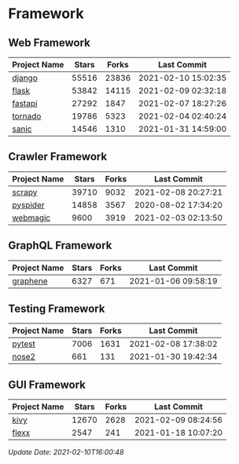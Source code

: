 # Framework

## Web Framework
| Project Name | Stars | Forks | Last Commit |
| ------------ | ----- | ----- | ----------- |
| [django](https://github.com/django/django) | 55516 | 23836 | 2021-02-10 15:02:35 |
| [flask](https://github.com/pallets/flask) | 53842 | 14115 | 2021-02-09 02:32:18 |
| [fastapi](https://github.com/tiangolo/fastapi) | 27292 | 1847 | 2021-02-07 18:27:26 |
| [tornado](https://github.com/tornadoweb/tornado) | 19786 | 5323 | 2021-02-04 02:40:24 |
| [sanic](https://github.com/sanic-org/sanic) | 14546 | 1310 | 2021-01-31 14:59:00 |

## Crawler Framework
| Project Name | Stars | Forks | Last Commit |
| ------------ | ----- | ----- | ----------- |
| [scrapy](https://github.com/scrapy/scrapy) | 39710 | 9032 | 2021-02-08 20:27:21 |
| [pyspider](https://github.com/binux/pyspider) | 14858 | 3567 | 2020-08-02 17:34:20 |
| [webmagic](https://github.com/code4craft/webmagic) | 9600 | 3919 | 2021-02-03 02:13:50 |

## GraphQL Framework
| Project Name | Stars | Forks | Last Commit |
| ------------ | ----- | ----- | ----------- |
| [graphene](https://github.com/graphql-python/graphene) | 6327 | 671 | 2021-01-06 09:58:19 |

## Testing Framework
| Project Name | Stars | Forks | Last Commit |
| ------------ | ----- | ----- | ----------- |
| [pytest](https://github.com/pytest-dev/pytest) | 7006 | 1631 | 2021-02-08 17:38:02 |
| [nose2](https://github.com/nose-devs/nose2) | 661 | 131 | 2021-01-30 19:42:34 |

## GUI Framework
| Project Name | Stars | Forks | Last Commit |
| ------------ | ----- | ----- | ----------- |
| [kivy](https://github.com/kivy/kivy) | 12670 | 2628 | 2021-02-09 08:24:56 |
| [flexx](https://github.com/flexxui/flexx) | 2547 | 241 | 2021-01-18 10:07:20 |

*Update Date: 2021-02-10T16:00:48*